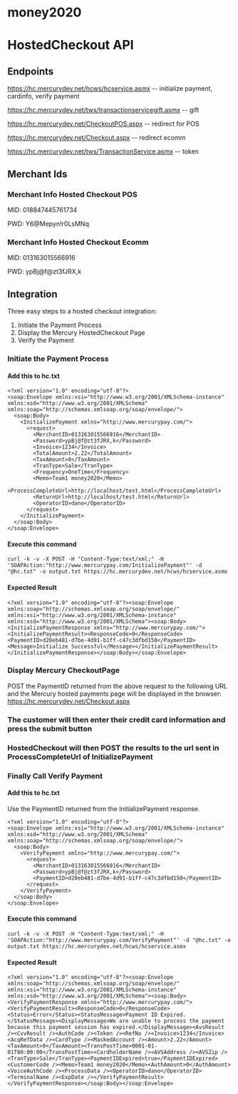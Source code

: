 money2020
=========

# HostedCheckout API

## Endpoints

https://hc.mercurydev.net/hcws/hcservice.asmx -- initialize payment, cardinfo, verify payment

https://hc.mercurydev.net/tws/transactionservicegift.asmx -- gift

https://hc.mercurydev.net/CheckoutPOS.aspx -- redirect for POS

https://hc.mercurydev.net/Checkout.aspx -- redirect ecomm

https://hc.mercurydev.net/tws/TransactionService.asmx -- token
	
## Merchant Ids

### Merchant Info Hosted Checkout POS
MID: 018847445761734

PWD: Y6@Mepyn!r0LsMNq

### Merchant Info Hosted Checkout Ecomm
MID: 013163015566916

PWD: ypBj@f@zt3fJRX,k

## Integration

Three easy steps to a hosted checkout integration:

1. Initiate the Payment Process
2. Display the Mercury HostedCheckout Page
3. Verify the Payment

### Initiate the Payment Process

#### Add this to hc.txt

````
<?xml version="1.0" encoding="utf-8"?>
<soap:Envelope xmlns:xsi="http://www.w3.org/2001/XMLSchema-instance" xmlns:xsd="http://www.w3.org/2001/XMLSchema" xmlns:soap="http://schemas.xmlsoap.org/soap/envelope/">
  <soap:Body>
    <InitializePayment xmlns="http://www.mercurypay.com/">
      <request>
        <MerchantID>013163015566916</MerchantID>
        <Password>ypBj@f@zt3fJRX,k</Password>
        <Invoice>1234</Invoice>
        <TotalAmount>2.22</TotalAmount>
        <TaxAmount>0</TaxAmount>
        <TranType>Sale</TranType>
        <Frequency>OneTime</Frequency>
        <Memo>Team1 money2020</Memo>
        <ProcessCompleteUrl>http://localhost/test.html</ProcessCompleteUrl>
        <ReturnUrl>http://localhost/test.html</ReturnUrl>
        <OperatorID>dano</OperatorID>
      </request>
    </InitializePayment>
  </soap:Body>
</soap:Envelope>
````

#### Execute this command

````
curl -k -v -X POST -H "Content-Type:text/xml;" -H 'SOAPAction:"http://www.mercurypay.com/InitializePayment"' -d "@hc.txt" -o output.txt https://hc.mercurydev.net/hcws/hcservice.asmx
````

#### Expected Result

````
<?xml version="1.0" encoding="utf-8"?><soap:Envelope xmlns:soap="http://schemas.xmlsoap.org/soap/envelope/" xmlns:xsi="http://www.w3.org/2001/XMLSchema-instance" xmlns:xsd="http://www.w3.org/2001/XMLSchema"><soap:Body><InitializePaymentResponse xmlns="http://www.mercurypay.com/"><InitializePaymentResult><ResponseCode>0</ResponseCode><PaymentID>d20eb481-d7be-4d91-b1ff-c47c3dfbd150</PaymentID><Message>Initialize Successful</Message></InitializePaymentResult></InitializePaymentResponse></soap:Body></soap:Envelope>
````

### Display Mercury CheckoutPage

POST the PaymentID returned from the above request to the following URL and the Mercury hosted payments page will be displayed in the browser:  https://hc.mercurydev.net/Checkout.aspx

### The customer will then enter their credit card information and press the submit button

### HostedCheckout will then POST the results to the url sent in ProcessCompleteUrl of InitializePayment

### Finally Call Verify Payment

#### Add this to hc.txt

Use the PaymentID returned from the InitializePayment response.

````
<?xml version="1.0" encoding="utf-8"?>
<soap:Envelope xmlns:xsi="http://www.w3.org/2001/XMLSchema-instance" xmlns:xsd="http://www.w3.org/2001/XMLSchema" xmlns:soap="http://schemas.xmlsoap.org/soap/envelope/">
  <soap:Body>
    <VerifyPayment xmlns="http://www.mercurypay.com/">
      <request>
        <MerchantID>013163015566916</MerchantID>
        <Password>ypBj@f@zt3fJRX,k</Password>
        <PaymentID>d20eb481-d7be-4d91-b1ff-c47c3dfbd150</PaymentID>
      </request>
    </VerifyPayment>
  </soap:Body>
</soap:Envelope>
````

#### Execute this command

````
curl -k -v -X POST -H "Content-Type:text/xml;" -H 'SOAPAction:"http://www.mercurypay.com/VerifyPayment"' -d "@hc.txt" -o output.txt https://hc.mercurydev.net/hcws/hcservice.asmx
````

#### Expected Result

````
<?xml version="1.0" encoding="utf-8"?><soap:Envelope xmlns:soap="http://schemas.xmlsoap.org/soap/envelope/" xmlns:xsi="http://www.w3.org/2001/XMLSchema-instance" xmlns:xsd="http://www.w3.org/2001/XMLSchema"><soap:Body><VerifyPaymentResponse xmlns="http://www.mercurypay.com/"><VerifyPaymentResult><ResponseCode>0</ResponseCode><Status>Error</Status><StatusMessage>Payment ID Expired.</StatusMessage><DisplayMessage>We are unable to process the payment because this payment session has expired.</DisplayMessage><AvsResult /><CvvResult /><AuthCode /><Token /><RefNo /><Invoice>1234</Invoice><AcqRefData /><CardType /><MaskedAccount /><Amount>2.22</Amount><TaxAmount>0</TaxAmount><TransPostTime>0001-01-01T00:00:00</TransPostTime><CardholderName /><AVSAddress /><AVSZip /><TranType>Sale</TranType><PaymentIDExpired>true</PaymentIDExpired><CustomerCode /><Memo>Team1 money2020</Memo><AuthAmount>0</AuthAmount><VoiceAuthCode /><ProcessData /><OperatorID>dano</OperatorID><TerminalName /><ExpDate /></VerifyPaymentResult></VerifyPaymentResponse></soap:Body></soap:Envelope>
````


